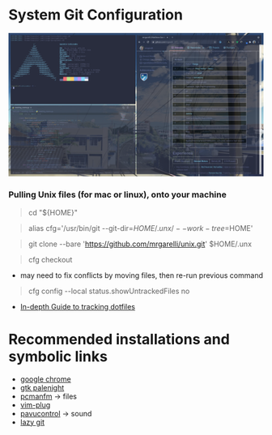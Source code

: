 # System Git Configuration

![arch system image](./.rdm/arch_config.png)

### Pulling Unix files (for mac or linux), onto your machine

> cd "${HOME}"

> alias cfg='/usr/bin/git --git-dir=$HOME/.unx/ --work-tree=$HOME'

> git clone --bare 'https://github.com/mrgarelli/unix.git' $HOME/.unx

> cfg checkout

* may need to fix conflicts by moving files, then re-run previous command

> cfg config --local status.showUntrackedFiles no



* [In-depth Guide to tracking dotfiles](https://developer.atlassian.com/blog/2016/02/best-way-to-store-dotfiles-git-bare-repo/)

# Recommended installations and symbolic links
* [google chrome](https://aur.archlinux.org/packages/google-chrome/)
* [gtk palenight](https://aur.archlinux.org/packages/palenight-gtk-theme/)
* [pcmanfm](https://archlinux.org/packages/community/x86_64/pcmanfm/) -> files
* [vim-plug](https://aur.archlinux.org/packages/vim-plug/)
* [pavucontrol](https://archlinux.org/packages/extra/x86_64/pavucontrol/) -> sound
* [lazy git](https://archlinux.org/packages/community/x86_64/lazygit/)
